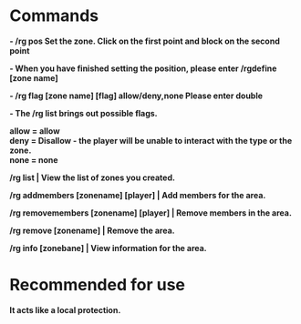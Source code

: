 # Commands

**- /rg pos
Set the zone.
Click on the first point and block on the second point**

**- When you have finished setting the position, please enter /rgdefine [zone name]**

**- /rg flag [zone name] [flag] allow/deny,none Please enter double**

**- The /rg list brings out possible flags.**

**allow = allow<br>
deny = Disallow - the player will be unable to interact with the type or the zone.<br>
none = none**

**/rg list | View the list of zones you created.**

**/rg addmembers [zonename] [player] | Add members for the area.**

**/rg removemembers [zonename] [player] | Remove members in the area.**

**/rg remove [zonename] | Remove the area.**

**/rg info [zonebane] | View information for the area.**

# Recommended for use
**It acts like a local protection.**
